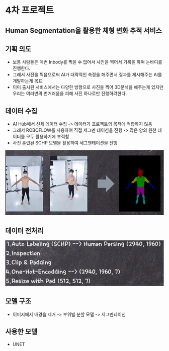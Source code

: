 # 4차 프로젝트

## Human Segmentation을 활용한 체형 변화 추적 서비스

## 기획 의도
- 보통 사람들은 매번 Inbody를 찍을 수 없어서 사진을 찍어서 기록을 하며 눈바디를 진행한다.
- 그래서 사진을 찍음으로써 AI가 대략적인 측정을 해주면서 결과를 제시해주는 AI를 개발하는게 목표.
- 이미 출시된 서비스에서는 다양한 방향으로 사진을 찍어 3D분석을 해주는게 있지만 우리는 여러번의 번거러움을 피해 사진 하나로만 진행하려한다.

## 데이터 수집
- AI Hub에서 신체 데이터 수집 -> 데이터가 프로젝트의 목적에 적합하지 않음
- 그래서 ROBOFLOW를 사용하여 직접 세그멘 테이션을 진행 -> 많은 양의 원천 데이터를 모두 활용하기에 부적합
- 사전 훈련된 SCHP 모델을 활용하여 세그멘테이션을 진행

![alt text](./image/데이터수집.png)

## 데이터 전처리
![alt text](./image/데이터전처리.png)

## 모델 구조
- 이미지에서 배경을 제거 -> 부위별 분할 모델 -> 세그멘테이션

## 사용한 모델
- UNET
